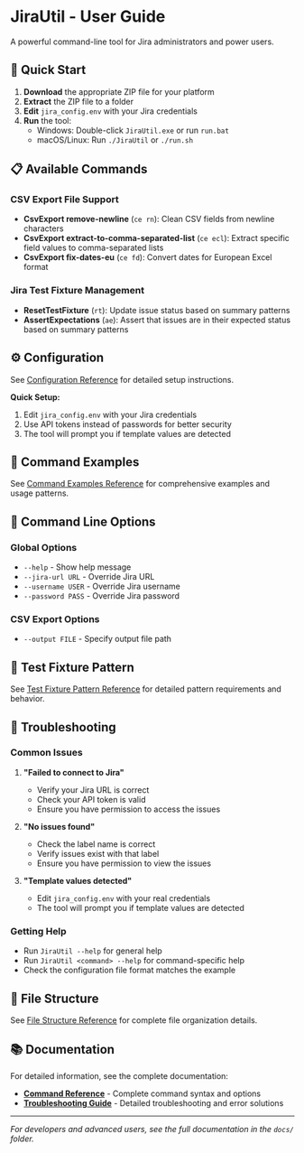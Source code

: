 # JiraUtil - User Guide

A powerful command-line tool for Jira administrators and power users.

## 🚀 Quick Start

1. **Download** the appropriate ZIP file for your platform
2. **Extract** the ZIP file to a folder
3. **Edit** `jira_config.env` with your Jira credentials
4. **Run** the tool:
   - Windows: Double-click `JiraUtil.exe` or run `run.bat`
   - macOS/Linux: Run `./JiraUtil` or `./run.sh`

## 📋 Available Commands

### CSV Export File Support

- **CsvExport remove-newline** (`ce rn`): Clean CSV fields from newline characters
- **CsvExport extract-to-comma-separated-list** (`ce ecl`): Extract specific field values to comma-separated lists
- **CsvExport fix-dates-eu** (`ce fd`): Convert dates for European Excel format

### Jira Test Fixture Management

- **ResetTestFixture** (`rt`): Update issue status based on summary patterns
- **AssertExpectations** (`ae`): Assert that issues are in their expected status based on summary patterns

## ⚙️ Configuration

See [Configuration Reference](shared/configuration.md) for detailed setup instructions.

**Quick Setup:**

1. Edit `jira_config.env` with your Jira credentials
2. Use API tokens instead of passwords for better security
3. The tool will prompt you if template values are detected

## 📖 Command Examples

See [Command Examples Reference](shared/command-examples.md) for comprehensive examples and usage patterns.

## 🔧 Command Line Options

### Global Options

- `--help` - Show help message
- `--jira-url URL` - Override Jira URL
- `--username USER` - Override Jira username
- `--password PASS` - Override Jira password

### CSV Export Options

- `--output FILE` - Specify output file path

## 🎯 Test Fixture Pattern

See [Test Fixture Pattern Reference](shared/test-fixture-pattern.md) for detailed pattern requirements and behavior.

## 🚨 Troubleshooting

### Common Issues

1. **"Failed to connect to Jira"**
   - Verify your Jira URL is correct
   - Check your API token is valid
   - Ensure you have permission to access the issues

2. **"No issues found"**
   - Check the label name is correct
   - Verify issues exist with that label
   - Ensure you have permission to view the issues

3. **"Template values detected"**
   - Edit `jira_config.env` with your real credentials
   - The tool will prompt you if template values are detected

### Getting Help

- Run `JiraUtil --help` for general help
- Run `JiraUtil <command> --help` for command-specific help
- Check the configuration file format matches the example

## 📁 File Structure

See [File Structure Reference](shared/file-structure.md) for complete file organization details.

## 📚 Documentation

For detailed information, see the complete documentation:

- **[Command Reference](command-reference.md)** - Complete command syntax and options
- **[Troubleshooting Guide](troubleshooting.md)** - Detailed troubleshooting and error solutions

---

*For developers and advanced users, see the full documentation in the `docs/` folder.*

